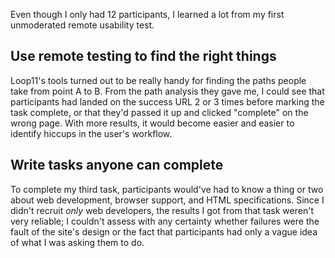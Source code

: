 Even though I only had 12 participants, I learned a lot from my first unmoderated remote usability test.

## Use remote testing to find the right things

Loop11's tools turned out to be really handy for finding the paths people take from point A to B. From the path analysis they gave me, I could see that participants had landed on the success URL 2 or 3 times before marking the task complete, or that they'd passed it up and clicked "complete" on the wrong page. With more results, it would become easier and easier to identify hiccups in the user's workflow.

## Write tasks anyone can complete

To complete my third task, participants would've had to know a thing or two about web development, browser support, and HTML specifications. Since I didn't recruit *only* web developers, the results I got from that task weren't very reliable; I couldn't assess with any certainty whether failures were the fault of the site's design or the fact that participants had only a vague idea of what I was asking them to do.